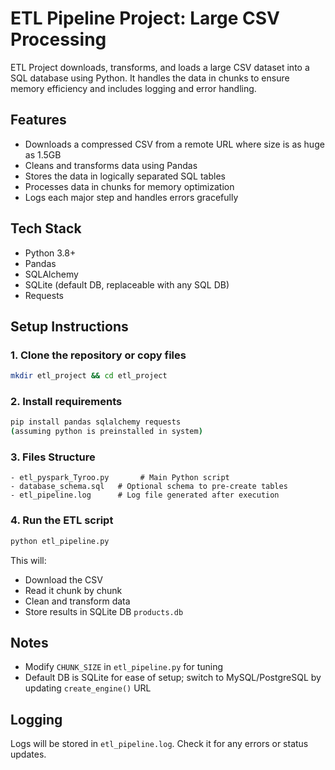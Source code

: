 # ETL Pipeline Project: Large CSV Processing
ETL Project downloads, transforms, and loads a large CSV dataset into a SQL database using Python. It handles the data in chunks to ensure memory efficiency and includes logging and error handling.

## Features
- Downloads a compressed CSV from a remote URL where size is as huge as 1.5GB
- Cleans and transforms data using Pandas
- Stores the data in logically separated SQL tables
- Processes data in chunks for memory optimization
- Logs each major step and handles errors gracefully

## Tech Stack
- Python 3.8+
- Pandas
- SQLAlchemy
- SQLite (default DB, replaceable with any SQL DB)
- Requests

## Setup Instructions

### 1. Clone the repository or copy files
```bash
mkdir etl_project && cd etl_project
```

### 2. Install requirements
```bash
pip install pandas sqlalchemy requests
(assuming python is preinstalled in system)
```

### 3. Files Structure
```
- etl_pyspark_Tyroo.py       # Main Python script
- database_schema.sql   # Optional schema to pre-create tables
- etl_pipeline.log      # Log file generated after execution
```

### 4. Run the ETL script
```bash
python etl_pipeline.py
```

This will:
- Download the CSV
- Read it chunk by chunk
- Clean and transform data
- Store results in SQLite DB `products.db`

## Notes
- Modify `CHUNK_SIZE` in `etl_pipeline.py` for tuning
- Default DB is SQLite for ease of setup; switch to MySQL/PostgreSQL by updating `create_engine()` URL

## Logging
Logs will be stored in `etl_pipeline.log`. Check it for any errors or status updates.


